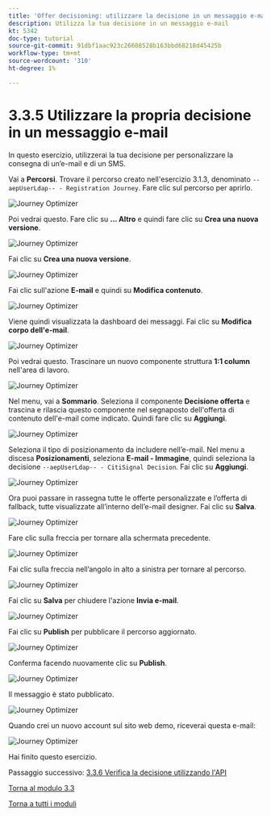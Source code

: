 ```yaml
---
title: 'Offer decisioning: utilizzare la decisione in un messaggio e-mail'
description: Utilizza la tua decisione in un messaggio e-mail
kt: 5342
doc-type: tutorial
source-git-commit: 91dbf1aac923c26608528b163bbd68218d45425b
workflow-type: tm+mt
source-wordcount: '310'
ht-degree: 1%

---
```


# 3.3.5 Utilizzare la propria decisione in un messaggio e-mail

In questo esercizio, utilizzerai la tua decisione per personalizzare la consegna di un’e-mail e di un SMS.

Vai a **Percorsi**. Trovare il percorso creato nell&#39;esercizio 3.1.3, denominato `--aepUserLdap-- - Registration Journey`. Fare clic sul percorso per aprirlo.

![Journey Optimizer](./images/emailoffer1.png)

Poi vedrai questo. Fare clic su **... Altro** e quindi fare clic su **Crea una nuova versione**.

![Journey Optimizer](./images/journey1.png)

Fai clic su **Crea una nuova versione**.

![Journey Optimizer](./images/journey2.png)

Fai clic sull&#39;azione **E-mail** e quindi su **Modifica contenuto**.

![Journey Optimizer](./images/journey3.png)

Viene quindi visualizzata la dashboard dei messaggi. Fai clic su **Modifica corpo dell&#39;e-mail**.

![Journey Optimizer](./images/emailoffer2.png)

Poi vedrai questo. Trascinare un nuovo componente struttura **1:1 column** nell&#39;area di lavoro.

![Journey Optimizer](./images/emailoffer6.png)

Nel menu, vai a **Sommario**. Seleziona il componente **Decisione offerta** e trascina e rilascia questo componente nel segnaposto dell&#39;offerta di contenuto dell&#39;e-mail come indicato. Quindi fare clic su **Aggiungi**.

![Journey Optimizer](./images/emailoffer7.png)

Seleziona il tipo di posizionamento da includere nell’e-mail. Nel menu a discesa **Posizionamenti**, seleziona **E-mail - Immagine**, quindi seleziona la decisione `--aepUserLdap-- - CitiSignal Decision`. Fai clic su **Aggiungi**.

![Journey Optimizer](./images/emailoffer8.png)

Ora puoi passare in rassegna tutte le offerte personalizzate e l’offerta di fallback, tutte visualizzate all’interno dell’e-mail designer. Fai clic su **Salva**.

![Journey Optimizer](./images/emailoffer9.png)

Fare clic sulla freccia per tornare alla schermata precedente.

![Journey Optimizer](./images/emailoffer13.png)

Fai clic sulla freccia nell’angolo in alto a sinistra per tornare al percorso.

![Journey Optimizer](./images/emailoffer14.png)

Fai clic su **Salva** per chiudere l&#39;azione **Invia e-mail**.

![Journey Optimizer](./images/emailoffer14a.png)

Fai clic su **Publish** per pubblicare il percorso aggiornato.

![Journey Optimizer](./images/emailoffer14b.png)

Conferma facendo nuovamente clic su **Publish**.

![Journey Optimizer](./images/emailoffer15.png)

Il messaggio è stato pubblicato.

![Journey Optimizer](./images/emailoffer16.png)

Quando crei un nuovo account sul sito web demo, riceverai questa e-mail:

![Journey Optimizer](./images/emailoffer17.png)

Hai finito questo esercizio.

Passaggio successivo: [3.3.6 Verifica la decisione utilizzando l&#39;API](./ex6.md)

[Torna al modulo 3.3](./offer-decisioning.md)

[Torna a tutti i moduli](./../../../overview.md)

